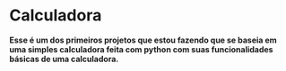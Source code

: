 ﻿# Calculadora

**Esse é um dos primeiros projetos que estou fazendo que se baseia em 
uma simples calculadora feita com python com suas funcionalidades
básicas de uma calculadora.**

